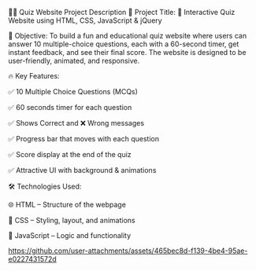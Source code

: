 🧠✨ Quiz Website Project Description
📌 Project Title:
🎯 Interactive Quiz Website using HTML, CSS, JavaScript & jQuery

🎯 Objective:
To build a fun and educational quiz website where users can answer 10 multiple-choice questions, each with a 60-second timer, get instant feedback, and see their final score. The website is designed to be user-friendly, animated, and responsive.

🔥 Key Features:

✅  10 Multiple Choice Questions (MCQs)

✅  60 seconds timer for each question

✅ Shows Correct and ❌ Wrong messages

✅  Progress bar that moves with each question

✅  Score display at the end of the quiz

✅  Attractive UI with background & animations

🛠️ Technologies Used:

🌐 HTML – Structure of the webpage

🎨 CSS – Styling, layout, and animations

🤖 JavaScript – Logic and functionality

https://github.com/user-attachments/assets/465bec8d-f139-4be4-95ae-e0227431572d

